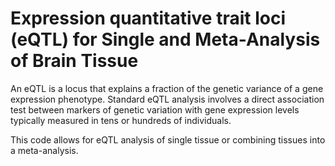 # Expression quantitative trait loci (eQTL) for Single and Meta-Analysis of Brain Tissue 
       
An eQTL is a locus that explains a fraction of the genetic variance of a gene expression phenotype. Standard eQTL analysis involves a direct association test between markers of genetic variation with gene expression levels typically measured in tens or hundreds of individuals.           
     
This code allows for eQTL analysis of single tissue or combining tissues into a meta-analysis.                        
   
       
           
      
  
   
 
